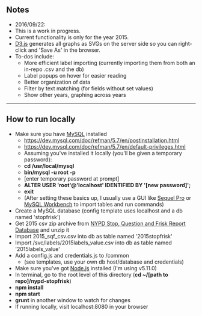 ## Notes
- 2016/09/22:
- This is a work in progress.
- Current functionality is only for the year 2015.
- [D3.js](https://d3js.org/) generates all graphs as SVGs on the server side so you can right-click and 'Save As' in the browser.
- To-dos include:
    - More efficient label importing (currently importing them from both an in-repo .csv and the db)
    - Label popups on hover for easier reading
    - Better organization of data
    - Filter by text matching (for fields without set values)
    - Show other years, graphing across years

---

## How to run locally
- Make sure you have [MySQL](https://www.mysql.com/) installed
    - https://dev.mysql.com/doc/refman/5.7/en/postinstallation.html
    - https://dev.mysql.com/doc/refman/5.7/en/default-privileges.html
    - Assuming you've installed it locally (you'll be given a temporary password):
    - **cd /usr/local/mysql**
    - **bin/mysql -u root -p**
    - [enter temporary password at prompt]
    - **ALTER USER 'root'@'localhost' IDENTIFIED BY '[new password]';**
    - **exit**
    - (After setting these basics up, I usually use a GUI like [Sequel Pro](http://www.sequelpro.com/) or [MySQL Workbench](https://www.mysql.com/products/workbench/) to import tables and run commands)
- Create a MySQL database (config template uses localhost and a db named 'stopfrisk')
- Get 2015 csv zip archive from [NYPD Stop, Question and Frisk Report Database](http://www.nyc.gov/html/nypd/html/analysis_and_planning/stop_question_and_frisk_report.shtml) and unzip it
- Import 2015_sqf_csv.csv into db as table named '2015stopfrisk'
- Import /svc/labels/2015labels_value.csv into db as table named '2015labels_value'
- Add a config.js and credentials.js to /common
    - (see templates, use your own db host/database and credentials)
- Make sure you've got [Node.js](https://nodejs.org/en/) installed (I'm using v5.11.0)
- In terminal, go to the root level of this directory (**cd ~/[path to repo]/nypd-stopfrisk**)
- **npm install**
- **npm start**
- **grunt** in another window to watch for changes
- If running locally, visit localhost:8080 in your browser
